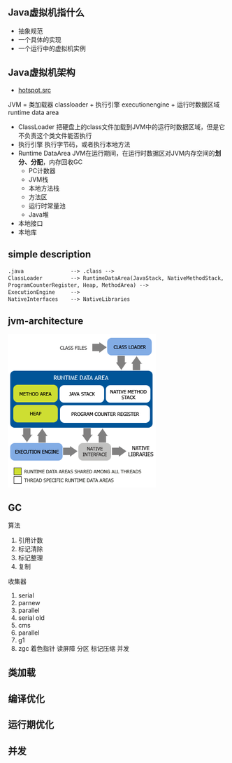 ## Java虚拟机指什么
* 抽象规范
* 一个具体的实现 
* 一个运行中的虚拟机实例

## Java虚拟机架构
* [hotspot.src](/10-java/src/openjdk/hotspot.src/README.md)

JVM = 类加载器 classloader + 执行引擎 executionengine + 运行时数据区域 runtime data area
* ClassLoader 把硬盘上的class文件加载到JVM中的运行时数据区域，但是它不负责这个类文件能否执行
* 执行引擎 执行字节码，或者执行本地方法
* Runtime DataArea JVM在运行期间，在运行时数据区对JVM内存空间的**划分、分配**，内存回收GC
  - PC计数器
  - JVM栈
  - 本地方法栈
  - 方法区
  - 运行时常量池
  - Java堆
* 本地接口
* 本地库	

## simple description

```
.java             	--> .class -->  
ClassLoader 		--> RuntimeDataArea(JavaStack, NativeMethodStack, ProgramCounterRegister, Heap, MethodArea) -->
ExecutionEngine   	--> 
NativeInterfaces 	--> NativeLibraries	
```

## jvm-architecture
![java-jvm](./img/jvm-architecture.png)


## GC
算法
1. 引用计数
2. 标记清除
3. 标记整理
4. 复制

收集器
1. serial
2. parnew
3. parallel
4. serial old
5. cms
6. parallel
7. g1
8. zgc 着色指针 读屏障 分区 标记压缩 并发

## 类加载


## 编译优化


## 运行期优化


## 并发



